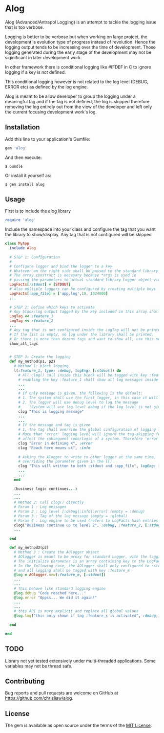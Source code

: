# Alog

Alog (Advanced/Antrapol Logging) is an attempt to tackle the logging issue that is too verbose. 

Logging is better to be verbose but when working on large project, the development is evolution type of progress instead of revolution. Hence the logging output tends to be increasing over the time of development. Those logging generated during the early stage of the development may not be siginificant in later development work. 

In other framework there is conditional logging like #IFDEF in C to ignore logging if a key is not defined. 

This conditional logging however is not related to the log level (DEBUG, ERROR etc) as defined by the log engine.

Alog is meant to be allow developer to group the logging under a meaningful tag and if the tag is not defined, the log is skipped therefore removing the log entirely out from the view of the developer and left only the current focusing development work's log.

## Installation

Add this line to your application's Gemfile:

```ruby
gem 'alog'
```

And then execute:

    $ bundle

Or install it yourself as:

    $ gem install alog

## Usage

First is to include the alog library
```ruby
require 'alog'
```

Include the namespace into your class and configure the tag that you want the library to show/display. 
Any tag that is not configured will be skipped

```ruby
class MyApp
  include Alog
  
  # STEP 1: Configuration
  #
  # Configure logger and bind the logger to a key
  # Whatever on the right side shall be passed to the standard library Logger object
  # The array construct is necesary because *args is used in 
  # passing the parameters to actual standard library Logger object via new()
  LogFacts[:stdout] = [STDOUT]  
  # Also multiple loggers can be configured by creating multiple keys
  LogFacts[:app_file] = ['app.log',10, 1024000]
  ...
  
  # STEP 2: Define which keys to activate
  # Any block/log output tagged by the key included in this array shall be printed
  LogTag << :feature_1
  LogTag << :feature_2
  ...
  # Any tag that is not configured inside the LogTag will not be printed out
  # If the list is empty, no log under the library shall be printed.
  # Or there is more then dozens tags and want to show all, use this method
  show_all_tags

  
  # STEP 3: Create the logging
  def my_method(p1, p2)
    # Method 1: block logging
    l(:feature_1, type: :debug, logEng: [:stdout]) do
      # All clog() call inside this block will be tagged with key :feature_1
      # enabling the key :feature_1 shall show all log messages inside this block or disabling otherwise
      ...
      ...
      # If only message is given, the following is the default:
      # 1. The system shall use the first logger, in this case it will be using logger with key :stdout
      # 2. The logger will use debug level to log the message 
      #    (System will use log level debug if the log level is not given in the l() above via key 'type'.
      clog "This is logging message"
      ...
      ...
      # If the message and tag is given
      # 1. The tag shall override the global configuration of logging level debug (to whatever level given by developer)
      # Note that 'error' logging level will ignore the tag-skipping feature since error conditions (and its messages) will likely 
      # affect the subsequent code/logic of a system. Therefore 'error' will always be printed.
      clog "Error in defining X", :error
      clog "Reach here means ok", :info
      
      # Asking the Alogger to write to other logger at the same time, 
      # overriding the parameter given in the l().
      clog "This will written to both :stdout and :app_file", logEng: [:stdout,:app_file]
      ...
      ...
    end
    
    (business logic continues...)
    ...
    ...
    # Method 2: Call clog() directly
    # Param 1 : Log messages
    # Param 2 : Log level [:debug|:info|:error] (empty = :debug)
    # Param 3 : Tag of the log message (empty = :global)
    # Param 4 : Log engine to be used (refers to LogFacts hash entries above) (empty = first LogFacts key)
    clog("Business continue up to level 2", :debug, :feature_2, [:stdout])
    ...
    
  end

  def my_method2(p2)
    # Method 3 : Create the AOlogger object
    # AOlogger is meant to be proxy for standard Logger, with the tagging and multiple log engines included
    # The initialize parameter is an array containing key to the LogFacts above...
    # In the following case, the AOlogger shall only configured to :stdout configuration (refers above) 
    # and all logging shall be tagged with key :feature_m
    @log = AOlogger.new(:feature_m, [:stdout])
    ...
    ...
    # This behave like standard logging engine
    @log.debug "Code reached here..."
    @log.error "Oppss... We did it again!"
    ...
    ...
    # this API is more explicit and replace all global values
    @log.log("this only shown if tag :feature_x is activated", :debug, :feature_x, [:app_file])
    
  end

end
```


## TODO

Library not yet tested extensively under multi-threaded applications. Some variables may not be thread safe.

## Contributing

Bug reports and pull requests are welcome on GitHub at https://github.com/chrisliaw/alog.

## License

The gem is available as open source under the terms of the [MIT License](https://opensource.org/licenses/MIT).
